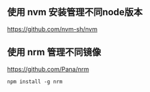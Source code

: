 
## 使用 nvm 安装管理不同node版本

https://github.com/nvm-sh/nvm



## 使用 nrm 管理不同镜像

https://github.com/Pana/nrm

```
npm install -g nrm
```

